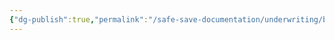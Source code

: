 ```yaml
---
{"dg-publish":true,"permalink":"/safe-save-documentation/underwriting/by-entity-type/non-profit/"}
---
```


